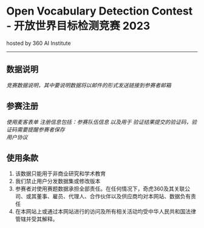 
# Open Vocabulary Detection Contest - 开放世界目标检测竞赛 2023
hosted by 360 AI Institute

---
## 数据说明
*竞赛数据说明，其中要说明数据将以邮件的形式发送链接到参赛者邮箱*


## 参赛注册
*使用麦客表单*
*注册信息包括：参赛队伍信息 以及用于 验证结果提交的验证码，验证码需要提醒参赛者保存*    
*用户协议*

## 使用条款
1. 该数据只能用于非商业研究和学术教育
2. 我们禁止用户分发数据集或修改版本
3. 参赛者对使用赛题数据承担全部责任。在任何情况下，奇虎360及其关联公司、或其董事、雇员、代理人、合作伙伴以及供应商均对本网站、数据负有责任
4. 在本网站上或通过本网站进行的访问及所有相关活动均受中华人民共和国法律管辖并受其解释。